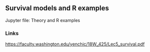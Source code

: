 ## Survival models and R examples

Jupyter file: Theory and R examples

### Links

https://faculty.washington.edu/yenchic/18W_425/Lec5_survival.pdf
